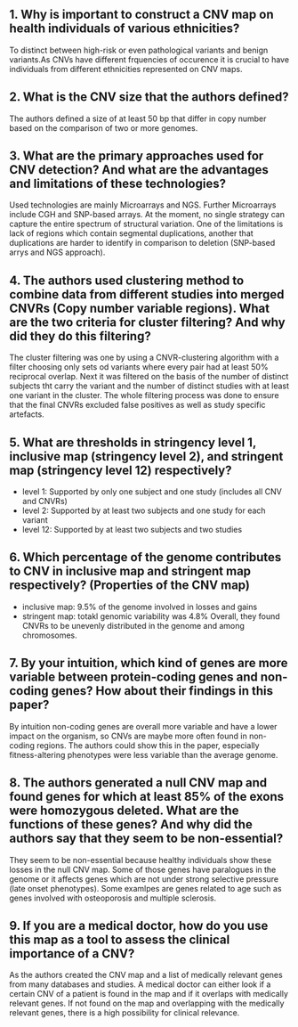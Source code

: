 ## 1. Why is important to construct a CNV map on health individuals of various ethnicities?
To distinct between high-risk or even pathological variants and benign variants.As CNVs have different frquencies of occurence it is crucial to have individuals from different ethnicities represented on CNV maps.


## 2. What is the CNV size that the authors defined? 
The authors defined a size of at least 50 bp that differ in copy number based on the comparison of two or more genomes.

## 3. What are the primary approaches used for CNV detection? And what are the advantages and limitations of these technologies?
Used technologies are mainly Microarrays and NGS. Further Microarrays include CGH and SNP-based arrays. At the moment, no single strategy can capture the entire spectrum of structural variation. One of the limitations is lack of regions which contain segmental duplications, another that duplications are harder to identify in comparison to deletion (SNP-based arrys and NGS approach).

## 4. The authors used clustering method to combine data from different studies into merged CNVRs (Copy number variable regions). What are the two criteria for cluster filtering? And why did they do this filtering? 
The cluster filtering was one by using a CNVR-clustering algorithm with a filter choosing only sets od variants where every pair had at least 50% reciprocal overlap. Next it was filtered on the basis of the number of distinct subjects tht carry the variant and the number of distinct studies with at least one variant in the cluster.
The whole filtering process was done to ensure that the final CNVRs excluded false positives as well as study specific artefacts.

## 5. What are thresholds in stringency level 1, inclusive map (stringency level 2), and stringent map (stringency level 12) respectively?
- level 1: Supported by only one subject and one study (includes all CNV and CNVRs)
- level 2: Supported by at least two subjects and one study for each variant
- level 12: Supported by at least two subjects and two studies 


## 6. Which percentage of the genome contributes to CNV in inclusive map and stringent map respectively? (Properties of the CNV map)
- inclusive map: 9.5% of the genome involved in losses and gains
- stringent map: totakl genomic variability was 4.8%
Overall, they found CNVRs to be unevenly distributed in the genome and among chromosomes.

## 7. By your intuition, which kind of genes are more variable between protein-coding genes and non-coding genes? How about their findings in this paper?
By intuition non-coding genes are overall more variable and have a lower impact on the organism, so CNVs are maybe more often found in non-coding regions.
The authors could show this in the paper, especially fitness-altering phenotypes were less variable than the average genome.

## 8. The authors generated a null CNV map and found genes for which at least 85% of the exons were homozygous deleted. What are the functions of these genes? And why did the authors say that they seem to be non-essential? 
They seem to be non-essential because healthy individuals show these losses in the null CNV map. Some of those genes have paralogues in the genome or it affects genes which are not under strong selective pressure (late onset phenotypes). Some examlpes are genes related to age such as genes involved with osteoporosis and multiple sclerosis.

## 9. If you are a medical doctor, how do you use this map as a tool to assess the clinical importance of a CNV? 
As the authors created the CNV map and a list of medically relevant genes from many databases and studies. A medical doctor can either look if a certain CNV of a patient is found in the map and if it overlaps with medically relevant genes. If not found on the map and overlapping with the medically relevant genes, there is a high possibility for clinical relevance.  
